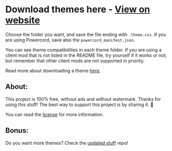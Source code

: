 # Download themes here - [View on website](https://discord-addons.github.io/main)

Choose the folder you want, and save the file ending with `.theme.css`. If you are using Powercord, save also the `powercord_manifest.json`.

You can see theme compatibilities in each theme folder. If you are using a client mod that is not listed in the README file, try yourself if it works or not, but remember that other client mods are not supported in priority.

Read more about downloading a theme [here](https://8io.gitbook.io/discord-addons/get-a-theme/download-a-theme).

## About:

This project is 100% free, without ads and without watermark. Thanks for using this stuff! The best way to support this project is by sharing it. 💖

You can read the [license](https://github.com/discord-addons/discord-addons/blob/master/LICENSE.md) for more information.

## Bonus:

Do you want more themes? Check the [updated stuff](https://github.com/strawmi65/updated-stuff) repo!
